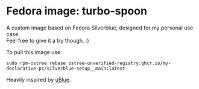 # Fedora image: turbo-spoon
A custom image based on Fedora Silverblue, designed for my personal use case. \
Feel free to give it a try though. :)
 
To pull this image use:
 
`sudo rpm-ostree rebase ostree-unverified-registry:ghcr.io/my-declarative-pc/silverblue-setup__main:latest`
 
Heavily inspired by [uBlue](https://github.com/ublue-os/base).
